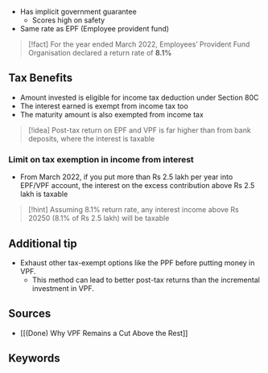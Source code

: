 - Has implicit government guarantee
	- Scores high on safety
- Same rate as EPF (Employee provident fund)

> [!fact] For the year ended March 2022, Employees’ Provident Fund Organisation declared a return rate of **8.1%**

## Tax Benefits
- Amount invested is eligible for income tax deduction under Section 80C
- The interest earned is exempt from income tax too
- The maturity amount is also exempted from income tax

> [!idea] Post-tax return on EPF and VPF is far higher than from bank deposits, where the interest is taxable

### Limit on tax exemption in income from interest
- From March 2022, if you put more than Rs 2.5 lakh per year into EPF/VPF account, the interest on the excess contribution above Rs 2.5 lakh is taxable

> [!hint] Assuming 8.1% return rate, any interest income above Rs 20250 (8.1% of Rs 2.5 lakh) will be taxable

## Additional tip
- Exhaust other tax-exempt options like the PPF before putting money in VPF.
	- This method can lead to better post-tax returns than the incremental investment in VPF.

## Sources
- [[(Done) Why VPF Remains a Cut Above the Rest]]
## Keywords
